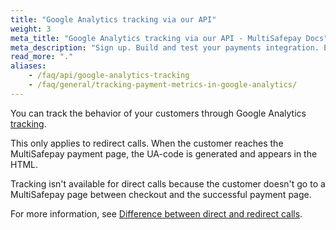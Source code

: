 ```yaml
---
title: "Google Analytics tracking via our API"
weight: 3
meta_title: "Google Analytics tracking via our API - MultiSafepay Docs"
meta_description: "Sign up. Build and test your payments integration. Explore our products and services. Use our API Reference, SDKs, and wrappers. Get support."
read_more: "."
aliases:
    - /faq/api/google-analytics-tracking
    - /faq/general/tracking-payment-metrics-in-google-analytics/
---
```


You can track the behavior of your customers through Google Analytics [tracking](/api/#create-an-order).  

This only applies to redirect calls. When the customer reaches the MultiSafepay payment page, the UA-code is generated and appears in the HTML.

Tracking isn't available for direct calls because the customer doesn't go to a MultiSafepay page between checkout and the successful payment page. 

For more information, see [Difference between direct and redirect calls](/developer/api/difference-between-direct-and-redirect).
